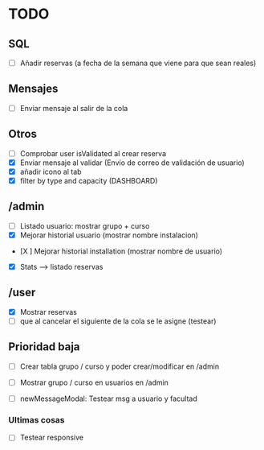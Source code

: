 # TODO

## SQL
- [ ] Añadir reservas (a fecha de la semana que viene para que sean reales)

## Mensajes
- [ ] Enviar mensaje al salir de la cola

## Otros
- [ ] Comprobar user isValidated al crear reserva
- [X] Enviar mensaje al validar (Envío de correo de validación de usuario)
- [X] añadir icono al tab
- [X] filter by type and capacity (DASHBOARD)

## /admin
- [ ] Listado usuario: mostrar grupo + curso
- [X] Mejorar historial usuario (mostrar nombre instalacion)
- [X    ] Mejorar historial installation (mostrar nombre de usuario)
- [X] Stats --> listado reservas

## /user
- [X] Mostrar reservas
- [ ] que al cancelar el siguiente de la cola se le asigne (testear)

## Prioridad baja
- [ ] Crear tabla grupo / curso y poder crear/modificar en /admin
- [ ] Mostrar grupo / curso en usuarios en /admin
- [ ] newMessageModal: Testear msg a usuario y facultad 


### Ultimas cosas
- [ ] Testear responsive